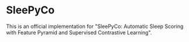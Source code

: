 # SleePyCo
This is an official implementation for "SleePyCo: Automatic Sleep Scoring with Feature Pyramid and Supervised Contrastive Learning".
